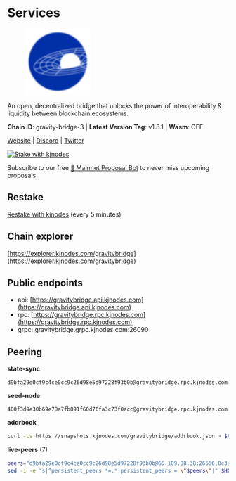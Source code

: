 # Services

<figure><img src="https://raw.githubusercontent.com/kj89/cosmos-images/main/logos/gravitybridge.png" width="150" alt=""><figcaption></figcaption></figure>

An open, decentralized bridge that unlocks the power of  interoperability & liquidity between blockchain ecosystems.

**Chain ID**: gravity-bridge-3 | **Latest Version Tag**: v1.8.1 | **Wasm**: OFF

[Website](https://www.gravitybridge.net) | [Discord](https://discord.gg/ARV8dTSjAk) | [Twitter](https://twitter.com/gravity_bridge)

[![Stake with kjnodes](https://i.ibb.co/cr44Q8j/button-stake-with-kjnodes.png)](https://restake.app/gravitybridge/gravityvaloper1nw3uavthnjwsgrrjzav2wdg9m0pw7k4fc7hvlz)

Subscribe to our free [🤖 Mainnet Proposal Bot](https://t.me/kjnodes_proposal_bot) to never miss upcoming proposals

## Restake

[Restake with kjnodes](https://restake.app/gravitybridge/gravityvaloper1nw3uavthnjwsgrrjzav2wdg9m0pw7k4fc7hvlz) (every 5 minutes)
## Chain explorer
[https://explorer.kjnodes.com/gravitybridge](https://explorer.kjnodes.com/gravitybridge)

## Public endpoints

* api: [https://gravitybridge.api.kjnodes.com](https://gravitybridge.api.kjnodes.com)
* rpc: [https://gravitybridge.rpc.kjnodes.com](https://gravitybridge.rpc.kjnodes.com)
* grpc: gravitybridge.grpc.kjnodes.com:26090

## Peering

**state-sync**

```text
d9bfa29e0cf9c4ce0cc9c26d98e5d97228f93b0b@gravitybridge.rpc.kjnodes.com:26656
```

**seed-node**

```text
400f3d9e30b69e78a7fb891f60d76fa3c73f0ecc@gravitybridge.rpc.kjnodes.com:26659
```

**addrbook**
```bash
curl -Ls https://snapshots.kjnodes.com/gravitybridge/addrbook.json > $HOME/.gravity/config/addrbook.json
```

**live-peers** (7)
```bash
peers="d9bfa29e0cf9c4ce0cc9c26d98e5d97228f93b0b@65.109.88.38:26656,8c3aeb2e18a2f9ad141b89eb74a5340810b73a11@192.99.14.194:26656,f09419b93a9070a74ba7e9eb3803e49673a2fcd0@85.190.254.58:26656,86ff529c8f72b79f16d7ccd75173469c149ca8af@159.65.235.26:26656,2b107c598194efa2efb04cbd395528900ffb1b1c@65.108.104.113:26656,d1f6c66610b6b03e86b13675c842cc1a5fbb593b@95.216.67.178:26656,56a8349703e8f5c97c452c7e45f5bcaac966ccbf@207.180.204.110:26656"
sed -i -e "s|^persistent_peers *=.*|persistent_peers = \"$peers\"|" $HOME/.gravity/config/config.toml
```
